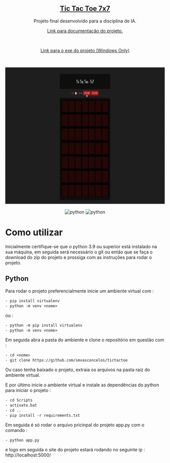 <!-- PROJECT LOGO -->
<br />
<p align="center">
  <a href="https://github.com/smvasconcelos/tictactoe">
	<h2 align="center">Tic Tac Toe 7x7</h2>
  </a>
  <p align="center">
    Projeto final desenvolvido para a disciplina de IA.
    <br />
  </p>
  <p align="center"><a href="https://smvasconcelos.github.io/tictactoe/"> Link para documentação do projeto. <a/></p>
    <br />
  <p align="center"><a href="https://github.com/smvasconcelos/tictactoe/blob/master/docs/TicTacToe.exe"> Link para o exe do projeto (Windows Only) <a/></p>
    <br />
</p>

<img alt="Gif da Aplicação" src="docs\tictactoe.gif"  height="430">

<p align="center" >
	<img alt="python" src="https://badges.aleen42.com/src/python.svg">
	<img alt="python" src="https://img.shields.io/badge/3.9-python-blue">
 </p>

# Como utilizar

Inicialmente certifique-se que o python 3.9 ou superior está instalado na sua máquina, em seguida será necessário o git ou então que se faça o download do zip do projeto e prossiga com as instruções para rodar o projeto.

## Python

Para rodar o projeto preferencialmente inicie um ambiente virtual com :

```
- pip install virtualenv
- python -m venv <nome>
```

ou :

```
- python -m pip install virtualenv
- python -m venv <nome>
```

Em seguida abra a pasta do ambiente e clone o repositório em questão com :

```
- cd <nome>
- git clone https://github.com/smvasconcelos/tictactoe
```

Ou caso tenha baixado o projeto, extraia os arquivos na pasta raiz do ambiente virtual.

E por último inicie o ambiente virtual e instale as dependências do python para iniciar o projeto :

```
- cd Scripts
- activate.bat
- cd ..
- pip install -r requirements.txt
```

Em seguida é só rodar o arquivo pricinpal do projeto app.py com o comando :

```
- python app.py
```

e logo em seguida o site do projeto estará rodando no seguinte ip : http://localhost:5000/
